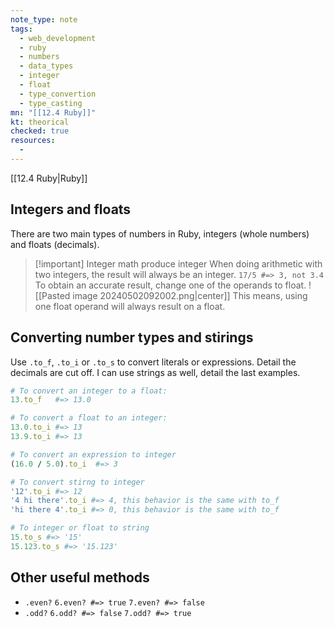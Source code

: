 ```yaml
---
note_type: note
tags:
  - web_development
  - ruby
  - numbers
  - data_types
  - integer
  - float
  - type_convertion
  - type_casting
mn: "[[12.4 Ruby]]"
kt: theorical
checked: true
resources:
  -
---
```

[[12.4 Ruby|Ruby]]

## Integers and floats
There are two main types of numbers in Ruby, integers (whole numbers) and floats (decimals).

>[!important] Integer math produce integer
>When doing arithmetic with two integers, the result will always be an integer. `17/5 #=> 3, not 3.4`
>To obtain an accurate result, change one of the operands to float. ![[Pasted image 20240502092002.png|center]]
>This means, using one float operand will always result on a float. 

## Converting number types and stirings
Use `.to_f`, `.to_i` or `.to_s` to convert literals or expressions. Detail the decimals are cut off. I can use strings as well, detail the last examples. 

```ruby
# To convert an integer to a float:
13.to_f   #=> 13.0

# To convert a float to an integer:
13.0.to_i #=> 13
13.9.to_i #=> 13

# To convert an expression to integer
(16.0 / 5.0).to_i  #=> 3

# To convert stirng to integer
'12'.to_i #=> 12
'4 hi there'.to_i #=> 4, this behavior is the same with to_f
'hi there 4'.to_i #=> 0, this behavior is the same with to_f

# To integer or float to string
15.to_s #=> '15'
15.123.to_s #=> '15.123'
```

## Other useful methods
- `.even?` `6.even? #=> true` `7.even? #=> false`
- `.odd?` `6.odd? #=> false` `7.odd? #=> true`